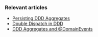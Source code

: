 ### Relevant articles

- [Persisting DDD Aggregates](https://www.baeldung.com/spring-persisting-ddd-aggregates)
- [Double Dispatch in DDD](https://www.baeldung.com/ddd-double-dispatch)
- [DDD Aggregates and @DomainEvents](https://www.baeldung.com/spring-data-ddd)
